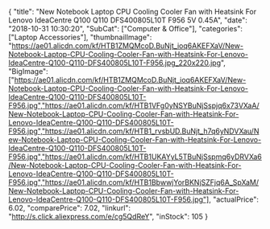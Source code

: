 {
	"title": "New Notebook Laptop CPU Cooling Cooler Fan with Heatsink For Lenovo IdeaCentre Q100 Q110 DFS400805L10T F956 5V 0.45A",
	"date": "2018-10-31 10:30:20",
	"SubCat": ["Computer & Office"],
	"categories": ["Laptop Accessories"],
	"thumbnailImage": "https://ae01.alicdn.com/kf/HTB1ZMQMcoD.BuNjt_ioq6AKEFXaV/New-Notebook-Laptop-CPU-Cooling-Cooler-Fan-with-Heatsink-For-Lenovo-IdeaCentre-Q100-Q110-DFS400805L10T-F956.jpg_220x220.jpg",
	"BigImage": ["https://ae01.alicdn.com/kf/HTB1ZMQMcoD.BuNjt_ioq6AKEFXaV/New-Notebook-Laptop-CPU-Cooling-Cooler-Fan-with-Heatsink-For-Lenovo-IdeaCentre-Q100-Q110-DFS400805L10T-F956.jpg","https://ae01.alicdn.com/kf/HTB1VFg0yNSYBuNjSspjq6x73VXaA/New-Notebook-Laptop-CPU-Cooling-Cooler-Fan-with-Heatsink-For-Lenovo-IdeaCentre-Q100-Q110-DFS400805L10T-F956.jpg","https://ae01.alicdn.com/kf/HTB1_rvsbUD.BuNjt_h7q6yNDVXau/New-Notebook-Laptop-CPU-Cooling-Cooler-Fan-with-Heatsink-For-Lenovo-IdeaCentre-Q100-Q110-DFS400805L10T-F956.jpg","https://ae01.alicdn.com/kf/HTB1UKAYyL5TBuNjSspmq6yDRVXa6/New-Notebook-Laptop-CPU-Cooling-Cooler-Fan-with-Heatsink-For-Lenovo-IdeaCentre-Q100-Q110-DFS400805L10T-F956.jpg","https://ae01.alicdn.com/kf/HTB1BbwwjYorBKNjSZFjq6A_SpXaM/New-Notebook-Laptop-CPU-Cooling-Cooler-Fan-with-Heatsink-For-Lenovo-IdeaCentre-Q100-Q110-DFS400805L10T-F956.jpg"],
	"actualPrice": 6.02,
	"comparePrice": 7.02,
	"linkurl": "http://s.click.aliexpress.com/e/cg5QdReY",
	"inStock": 105
}
